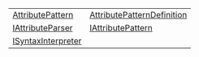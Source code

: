 |                                                                                                        |                                                                                                                        |
| ------------------------------------------------------------------------------------------------------ | ---------------------------------------------------------------------------------------------------------------------- |
| [AttributePattern](https://hamedfathi.gitbook.io/aurelia-2-doc-api/jit/interface/attributepattern)     | [AttributePatternDefinition](https://hamedfathi.gitbook.io/aurelia-2-doc-api/jit/interface/attributepatterndefinition) |
| [IAttributeParser](https://hamedfathi.gitbook.io/aurelia-2-doc-api/jit/interface/iattributeparser)     | [IAttributePattern](https://hamedfathi.gitbook.io/aurelia-2-doc-api/jit/interface/iattributepattern)                   |
| [ISyntaxInterpreter](https://hamedfathi.gitbook.io/aurelia-2-doc-api/jit/interface/isyntaxinterpreter) |                                                                                                                        |